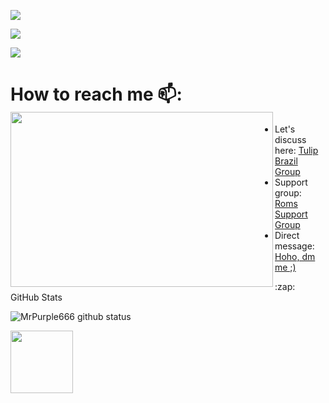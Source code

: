 



<p align="center">

<a href="https://github.com/MrPurple666"> <img src="https://img.shields.io/badge/-Github-000?style=flat&logo=Github&logoColor=dark" /></a>

<a href="https://www.instagram.com/antonio_kirai_heiwa"> <img src="https://img.shields.io/badge/-Instagram-8e35c1?style=flat&labelColor=8e35c1&logo=instagram&logoColor=white" /></a>

<a href="https://github.com/MrPurple666/repositories"> <img src="https://img.shields.io/badge/last%20modified-today-brightgreen" /></a>


 

 # How to reach me 📫: <img align="left" width="420" height="280" src="https://media2.giphy.com/media/3ohjV5v1r6G0kfBxSw/giphy.gif?cid=82a1493bs756zperry5vzw9k02f8xwkdeo2ftcvehieop46f&rid=giphy.gifraw=true">

- Let's discuss here: <a href="https://t.me/rn6p_brasil"> Tulip Brazil Group</a>
- Support group: <a href="https://t.me/bliss_tulip"> Roms Support Group</a>
- Direct message: <a href="https://t.me/Mr_Purple_666"> Hoho, dm me ;)</a> 

<summary>:zap: GitHub Stats</summary>

![MrPurple666 github status](https://readme-stats1.jefinhodatnt.vercel.app/api?username=MrPurple666&show_icons=true&count_private=true&hide_border=false&title_color=8e35c1&icon_color=8e35c1&include_all_commits=true)

<img src="https://64.media.tumblr.com/tumblr_mdyicdFlIb1qfqgb9o1_500.gif" width="100" height="100">
